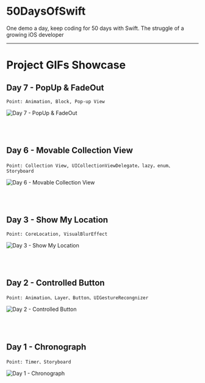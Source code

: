 # 50DaysOfSwift

One demo a day, keep coding for 50 days with Swift. The struggle of a growing iOS developer


----


# Project GIFs Showcase

## Day 7 - PopUp & FadeOut
```
Point: Animation, Block, Pop-up View
```
![Day 7 - PopUp & FadeOut](https://github.com/Minecodecraft/50DaysOfSwift/blob/master/Day%207%20-%20PopUp%26FadeOut/PopUp%26FadeOut.gif)

<br></br>

## Day 6 - Movable Collection View
```
Point: Collection View, UICollectionViewDelegate，lazy，enum、Storyboard
```
![Day 6 - Movable Collection View](https://github.com/Minecodecraft/50DaysOfSwift/blob/master/Day%206%20-%20MovableCollectionView/MovableCollectionView.gif)

<br></br>

## Day 3 - Show My Location
```
Point: CoreLocation, VisualBlurEffect
```
![Day 3 - Show My Location](https://github.com/Minecodecraft/50DaysOfSwift/blob/master/Day%203%20-%20ShowMyLocation/ShowMyLocation.gif)

<br></br>

## Day 2 - Controlled Button
```
Point: Animation、Layer、Button、UIGestureRecongnizer
```
![Day 2 - Controlled Button](https://github.com/Minecodecraft/50DaysOfSwift/blob/master/Day%202%20-%20ControlledButton/ControlledButton.gif)

<br></br>

## Day 1 - Chronograph
```
Point: Timer、Storyboard
```
![Day 1 - Chronograph](https://github.com/Minecodecraft/50DaysOfSwift/blob/master/Day%201%20-%20Chronograph/Chronograph.gif)

